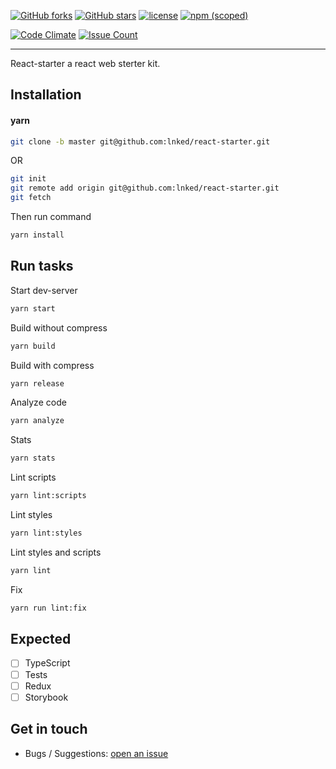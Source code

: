 [![GitHub forks](https://img.shields.io/github/forks/lnked/react-starter.svg?style=social&label=Fork)]()
[![GitHub stars](https://img.shields.io/github/stars/lnked/react-starter.svg?style=social&label=Star)]()
[![license](https://img.shields.io/github/license/lnked/react-starter.svg)](https://github.com/lnked/react-starter/blob/fastest/LICENSE)
[![npm (scoped)](https://img.shields.io/npm/v/@cycle/core.svg)]()

[![Code Climate](https://codeclimate.com/github/lnked/react-starter/badges/gpa.svg)](https://codeclimate.com/github/lnked/react-starter)
[![Issue Count](https://codeclimate.com/github/lnked/react-starter/badges/issue_count.svg)](https://codeclimate.com/github/lnked/react-starter)

---

React-starter a react web sterter kit.

## Installation

#### yarn

```bash
git clone -b master git@github.com:lnked/react-starter.git
```

OR

```bash
git init
git remote add origin git@github.com:lnked/react-starter.git
git fetch
```

Then run command

```bash
yarn install
```

## Run tasks

Start dev-server

```bash
yarn start
```

Build without compress

```bash
yarn build
```

Build with compress

```bash
yarn release
```

Analyze code

```bash
yarn analyze
```

Stats

```bash
yarn stats
```

Lint scripts

```bash
yarn lint:scripts
```

Lint styles

```bash
yarn lint:styles
```

Lint styles and scripts

```bash
yarn lint
```

Fix

```bash
yarn run lint:fix
```

## Expected
- [ ] TypeScript
- [ ] Tests
- [ ] Redux
- [ ] Storybook

## Get in touch
- Bugs / Suggestions: [open an issue](https://github.com/lnked/react-starter/issues)

<!--
## Features

"storybook": "start-storybook -p 6006",
"build-storybook": "build-storybook",
"lint2": "eslint ./app -f table",
"lint:fix3": "eslint ./app -f table --fix"

**TL;DR** [the demo page](https://lnked.github.io/react-starter/)
-->
